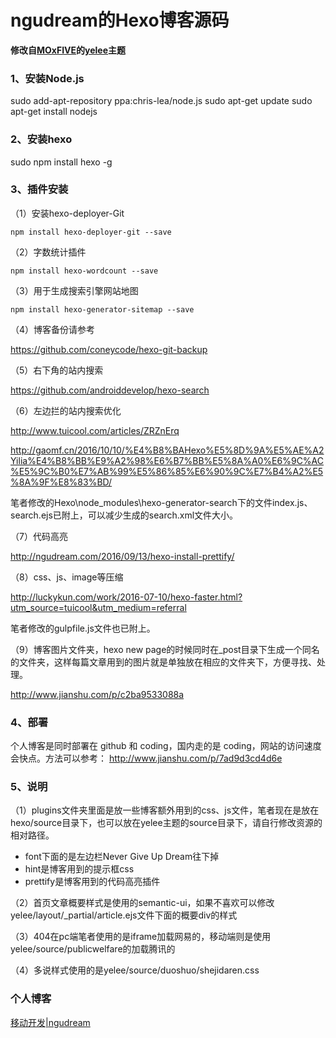 # ngudream的Hexo博客源码

**修改自[MOxFIVE](http://moxfive.xyz/)的[yelee](https://github.com/MOxFIVE/hexo-theme-yelee)主题**

### 1、安装Node.js
sudo add-apt-repository ppa:chris-lea/node.js
sudo apt-get update
sudo apt-get install nodejs

### 2、安装hexo
sudo npm install hexo -g

### 3、插件安装
（1）安装hexo-deployer-Git

	npm install hexo-deployer-git --save

（2）字数统计插件
	
	npm install hexo-wordcount --save

（3）用于生成搜索引擎网站地图

	npm install hexo-generator-sitemap --save

（4）博客备份请参考

https://github.com/coneycode/hexo-git-backup

（5）右下角的站内搜索

https://github.com/androiddevelop/hexo-search

（6）左边拦的站内搜索优化

http://www.tuicool.com/articles/ZRZnErq

http://gaomf.cn/2016/10/10/%E4%B8%BAHexo%E5%8D%9A%E5%AE%A2Yilia%E4%B8%BB%E9%A2%98%E6%B7%BB%E5%8A%A0%E6%9C%AC%E5%9C%B0%E7%AB%99%E5%86%85%E6%90%9C%E7%B4%A2%E5%8A%9F%E8%83%BD/

笔者修改的Hexo\node_modules\hexo-generator-search下的文件index.js、search.ejs已附上，可以减少生成的search.xml文件大小。

（7）代码高亮

http://ngudream.com/2016/09/13/hexo-install-prettify/

（8）css、js、image等压缩

http://luckykun.com/work/2016-07-10/hexo-faster.html?utm_source=tuicool&utm_medium=referral

笔者修改的gulpfile.js文件也已附上。

（9）博客图片文件夹，hexo new page的时候同时在_post目录下生成一个同名的文件夹，这样每篇文章用到的图片就是单独放在相应的文件夹下，方便寻找、处理。

http://www.jianshu.com/p/c2ba9533088a

### 4、部署
个人博客是同时部署在 github 和 coding，国内走的是 coding，网站的访问速度会快点。方法可以参考：
http://www.jianshu.com/p/7ad9d3cd4d6e

### 5、说明
（1）plugins文件夹里面是放一些博客额外用到的css、js文件，笔者现在是放在hexo/source目录下，也可以放在yelee主题的source目录下，请自行修改资源的相对路径。

* font下面的是左边栏Never Give Up Dream往下掉
* hint是博客用到的提示框css
* prettify是博客用到的代码高亮插件

（2）首页文章概要样式是使用的semantic-ui，如果不喜欢可以修改yelee/layout/_partial/article.ejs文件下面的概要div的样式

（3）404在pc端笔者使用的是iframe加载网易的，移动端则是使用yelee/source/publicwelfare的加载腾讯的

（4）多说样式使用的是yelee/source/duoshuo/shejidaren.css

### 个人博客

[移动开发|ngudream](http://ngudream.com)